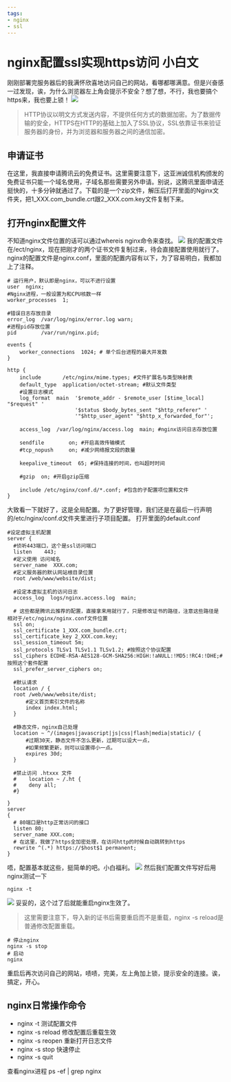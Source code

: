 ```yaml
---
tags:
- nginx
- ssl
---
```

# nginx配置ssl实现https访问 小白文

刚刚部署完服务器后的我满怀欣喜地访问自己的网站，看哪都哪满意。但是兴奋感一过发现，诶，为什么浏览器左上角会提示不安全？想了想，不行，我也要搞个https来，我也要上锁！
![](https://user-gold-cdn.xitu.io/2018/11/30/16764f298df453ff?w=61&h=57&f=jpeg&s=9677)
> HTTP协议以明文方式发送内容，不提供任何方式的数据加密。为了数据传输的安全，HTTPS在HTTP的基础上加入了SSL协议，SSL依靠证书来验证服务器的身份，并为浏览器和服务器之间的通信加密。

## 申请证书
在这里，我直接申请腾讯云的免费证书。这里需要注意下，这亚洲诚信机构颁发的免费证书只能一个域名使用，子域名那些需要另外申请。别说，这腾讯里面申请还挺快的，十多分钟就通过了。下载的是一个zip文件，解压后打开里面的Nginx文件夹，把1_XXX.com_bundle.crt跟2_XXX.com.key文件复制下来。
## 打开nginx配置文件
不知道nginx文件位置的话可以通过whereis nginx命令来查找。
![](https://user-gold-cdn.xitu.io/2018/11/30/16764f32efbf16f2?w=698&h=38&f=jpeg&s=18400)
我的配置文件在/ect/nginx，现在把刚才的两个证书文件复制过来，待会直接配置使用就行了。nginx的配置文件是nginx.conf，里面的配置内容有以下，为了容易明白，我都加上了注释。
```
# 运行用户，默认即是nginx，可以不进行设置
user  nginx;
#Nginx进程，一般设置为和CPU核数一样
worker_processes  1;

#错误日志存放目录
error_log  /var/log/nginx/error.log warn;
#进程pid存放位置
pid        /var/run/nginx.pid;

events {
    worker_connections  1024; # 单个后台进程的最大并发数
}

http {
    include       /etc/nginx/mime.types; #文件扩展名与类型映射表
    default_type  application/octet-stream; #默认文件类型
    #设置日志模式
    log_format  main  '$remote_addr - $remote_user [$time_local] "$request" '
                      '$status $body_bytes_sent "$http_referer" '
                      '"$http_user_agent" "$http_x_forwarded_for"';

    access_log  /var/log/nginx/access.log  main; #nginx访问日志存放位置

    sendfile        on; #开启高效传输模式
    #tcp_nopush     on; #减少网络报文段的数量

    keepalive_timeout  65; #保持连接的时间，也叫超时时间

    #gzip  on; #开启gzip压缩

    include /etc/nginx/conf.d/*.conf; #包含的子配置项位置和文件
}
```
大致看一下就好了，这是全局配置。为了更好管理，我们还是在最后一行声明的/etc/nginx/conf.d文件夹里进行子项目配置。
打开里面的default.conf
```
#设定虚拟主机配置
server {
  #侦听443端口，这个是ssl访问端口
  listen    443;
  #定义使用 访问域名
  server_name  XXX.com;
  #定义服务器的默认网站根目录位置
  root /web/www/website/dist;  

  #设定本虚拟主机的访问日志
  access_log  logs/nginx.access.log  main;

  # 这些都是腾讯云推荐的配置，直接拿来用就行了，只是修改证书的路径，注意这些路径是相对于/etc/nginx/nginx.conf文件位置
  ssl on;
  ssl_certificate 1_XXX.com_bundle.crt;
  ssl_certificate_key 2_XXX.com.key;
  ssl_session_timeout 5m;
  ssl_protocols TLSv1 TLSv1.1 TLSv1.2; #按照这个协议配置
  ssl_ciphers ECDHE-RSA-AES128-GCM-SHA256:HIGH:!aNULL:!MD5:!RC4:!DHE;#按照这个套件配置
  ssl_prefer_server_ciphers on;

  #默认请求
  location / {     
  root /web/www/website/dist;      
      #定义首页索引文件的名称
      index index.html;
  }

  #静态文件，nginx自己处理
  location ~ ^/(images|javascript|js|css|flash|media|static)/ {
      #过期30天，静态文件不怎么更新，过期可以设大一点，
      #如果频繁更新，则可以设置得小一点。
      expires 30d;
  }

  #禁止访问 .htxxx 文件
  #    location ~ /.ht {
  #    deny all;
  #}

}
server
{
  # 80端口是http正常访问的接口
  listen 80;
  server_name XXX.com;
  # 在这里，我做了https全加密处理，在访问http的时候自动跳转到https
  rewrite ^(.*) https://$host$1 permanent;
}
```
唔，配置基本就这些，挺简单的吧。小白福利。
![](https://user-gold-cdn.xitu.io/2018/11/30/16764f3d81b52300?w=53&h=53&f=jpeg&s=2009)
然后我们配置文件写好后用nginx测试一下
```
nginx -t
```
![](https://user-gold-cdn.xitu.io/2018/11/30/16764f455aca8a72?w=483&h=53&f=jpeg&s=18374)
妥妥的，这个过了后就能重启nginx生效了。
> 这里需要注意下，导入新的证书后需要重启而不是重载，nginx -s reload是普通修改配置重载。

```
# 停止nginx
nginx -s stop
# 启动
nginx
```
重启后再次访问自己的网站，啧啧，完美，左上角加上锁，提示安全的连接。诶，搞定，开心。

## nginx日常操作命令
* nginx -t 测试配置文件
* nginx -s reload 修改配置后重载生效
* nginx -s reopen 重新打开日志文件
* nginx -s stop 快速停止
* nginx -s quit

查看nginx进程
ps -ef | grep nginx
